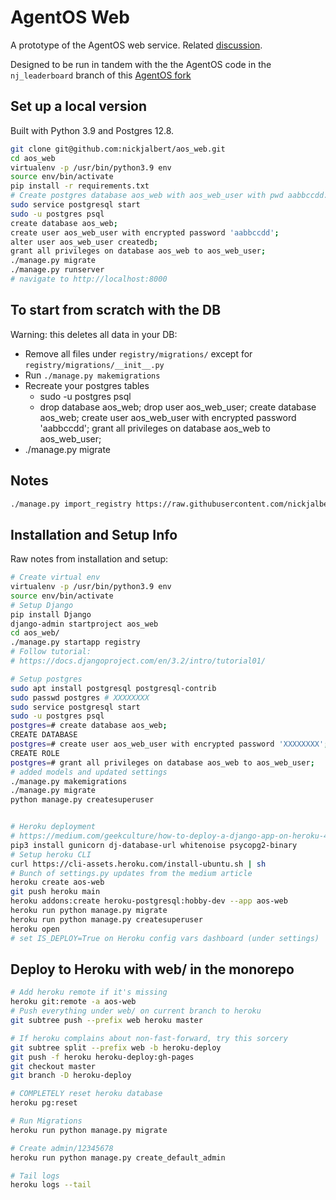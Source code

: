 # AgentOS Web

A prototype of the AgentOS web service. Related
[discussion](https://github.com/agentos-project/agentos/discussions/139).

Designed to be run in tandem with the the AgentOS code in the `nj_leaderboard`
branch of this [AgentOS
fork](https://github.com/nickjalbert/agentos/tree/nj_leaderboard)


## Set up a local version

Built with Python 3.9 and Postgres 12.8.

```bash
git clone git@github.com:nickjalbert/aos_web.git
cd aos_web
virtualenv -p /usr/bin/python3.9 env
source env/bin/activate
pip install -r requirements.txt
# Create postgres database aos_web with aos_web_user with pwd aabbccdd:
sudo service postgresql start
sudo -u postgres psql
create database aos_web;
create user aos_web_user with encrypted password 'aabbccdd';
alter user aos_web_user createdb;
grant all privileges on database aos_web to aos_web_user;
./manage.py migrate
./manage.py runserver
# navigate to http://localhost:8000

```

## To start from scratch with the DB

Warning: this deletes all data in your DB:

* Remove all files under `registry/migrations/` except for `registry/migrations/__init__.py`
* Run `./manage.py makemigrations`
* Recreate your postgres tables
    * sudo -u postgres psql
    * drop database aos_web; drop user aos_web_user; create database aos_web; create user aos_web_user with encrypted password 'aabbccdd'; grant all privileges on database aos_web to aos_web_user;
* ./manage.py migrate

## Notes

```bash
./manage.py import_registry https://raw.githubusercontent.com/nickjalbert/agentos/nj_leaderboard/registry.yaml
```

## Installation and Setup Info

Raw notes from installation and setup:


```bash
# Create virtual env
virtualenv -p /usr/bin/python3.9 env
source env/bin/activate
# Setup Django
pip install Django
django-admin startproject aos_web
cd aos_web/
./manage.py startapp registry
# Follow tutorial:
# https://docs.djangoproject.com/en/3.2/intro/tutorial01/

# Setup postgres
sudo apt install postgresql postgresql-contrib
sudo passwd postgres # XXXXXXXX
sudo service postgresql start
sudo -u postgres psql
postgres=# create database aos_web;
CREATE DATABASE
postgres=# create user aos_web_user with encrypted password 'XXXXXXXX';
CREATE ROLE
postgres=# grant all privileges on database aos_web to aos_web_user;
# added models and updated settings
./manage.py makemigrations
./manage.py migrate
python manage.py createsuperuser


# Heroku deployment
# https://medium.com/geekculture/how-to-deploy-a-django-app-on-heroku-4d696b458272
pip3 install gunicorn dj-database-url whitenoise psycopg2-binary
# Setup heroku CLI
curl https://cli-assets.heroku.com/install-ubuntu.sh | sh
# Bunch of settings.py updates from the medium article
heroku create aos-web
git push heroku main
heroku addons:create heroku-postgresql:hobby-dev --app aos-web
heroku run python manage.py migrate
heroku run python manage.py createsuperuser
heroku open
# set IS_DEPLOY=True on Heroku config vars dashboard (under settings)
```

## Deploy to Heroku with web/ in the monorepo

```bash
# Add heroku remote if it's missing
heroku git:remote -a aos-web
# Push everything under web/ on current branch to heroku
git subtree push --prefix web heroku master

# If heroku complains about non-fast-forward, try this sorcery
git subtree split --prefix web -b heroku-deploy
git push -f heroku heroku-deploy:gh-pages
git checkout master
git branch -D heroku-deploy

# COMPLETELY reset heroku database
heroku pg:reset

# Run Migrations
heroku run python manage.py migrate

# Create admin/12345678
heroku run python manage.py create_default_admin

# Tail logs
heroku logs --tail
```
